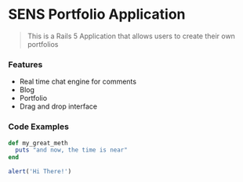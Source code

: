 # SENS Portfolio Application

> This is a Rails 5 Application that allows users to create their own portfolios

### Features

- Real time chat engine for comments
- Blog
- Portfolio
- Drag and drop interface

### Code Examples

```ruby
def my_great_meth
  puts "and now, the time is near"
end
```

```javascript
alert('Hi There!')
```
